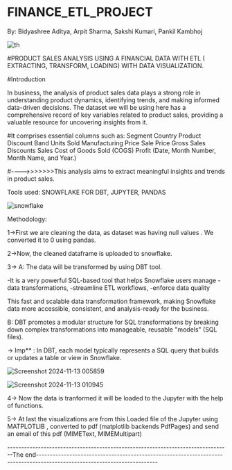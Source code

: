 # FINANCE_ETL_PROJECT

By: Bidyashree Aditya, Arpit Sharma, Sakshi Kumari, Pankil Kambhoj


![th](https://github.com/user-attachments/assets/7368ca3c-6a9a-4a24-ac4c-c846a878963d)



#PRODUCT SALES ANALYSIS USING A FINANCIAL DATA WITH ETL ( EXTRACTING, TRANSFORM, LOADING) WITH DATA VISUALIZATION.

#Introduction

In business, the analysis of product sales data plays a strong role in understanding product dynamics, identifying trends, and making informed data-driven decisions. The dataset we will be using here has a comprehensive record of key variables related to product sales, providing a valuable resource for uncovering insights from it.

#It comprises essential columns such as:
Segment
Country
Product
Discount Band
Units Sold
Manufacturing Price
Sale Price
Gross Sales
Discounts
Sales
Cost of Goods Sold (COGS)
Profit
(Date, Month Number, Month Name, and Year.) 


 #---->>>>>>>This analysis aims to extract meaningful insights and trends in product sales.

Tools used: SNOWFLAKE FOR DBT, JUPYTER, PANDAS


![snowflake](https://github.com/user-attachments/assets/bfea8681-e0cc-42e1-92fd-48e8d86dccc0)

Methodology: 

1->First we are cleaning the data, as dataset was having null values . We converted it to 0 using pandas.

2->Now, the cleaned dataframe is uploaded to snowflake.

3-> A: The data will be transformed by using DBT tool. 
      
   -It is a very powerful SQL-based tool that helps Snowflake users manage
   -data transformations, 
   -streamline ETL workflows,
   -enforce data quality
   
   This fast and scalable data transformation framework, making Snowflake data more accessible, consistent, and analysis-ready for the business.

   B: DBT promotes a modular structure for SQL transformations by breaking down complex transformations into manageable, reusable "models" (SQL files).
  
   -> Imp** : In DBT, each model typically represents a SQL query that builds or updates a table or view in Snowflake.


   


   ![Screenshot 2024-11-13 005859](https://github.com/user-attachments/assets/a8ea6574-757b-437d-acc6-6021c91f43b3)

   
   ![Screenshot 2024-11-13 010945](https://github.com/user-attachments/assets/4e00936c-d4b0-4a9b-9872-8f1c36b69998)


4-> Now the data is tranformed it will be loaded to the Jupyter with the help of functions.

5-> At last the visualizations are from this Loaded file of the Jupyter using MATPLOTLIB , converted to pdf (matplotlib backends PdfPages) and send an email of this pdf (MIMEText, MIMEMultipart)



--------------------------------------------------------------------------------The end-------------------------------------------------------------------------------------------------------------------------









 


 
